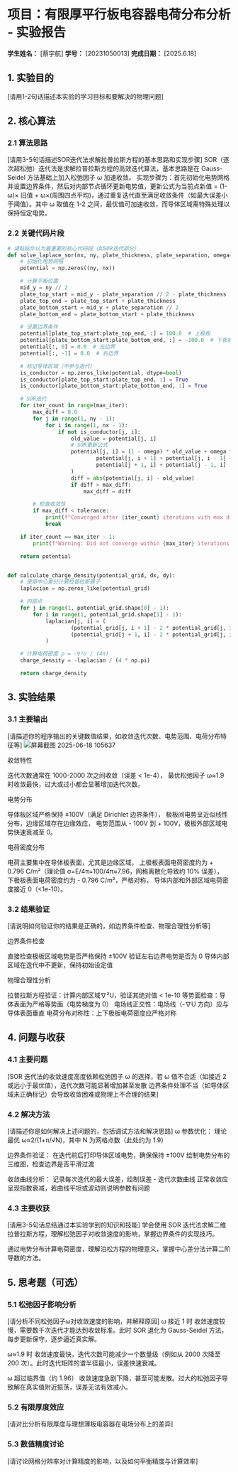 # 项目：有限厚平行板电容器电荷分布分析 - 实验报告

**学生姓名：** [蔡宇航] **学号：** [20231050013] **完成日期：** [2025.6.18]

## 1. 实验目的

[请用1-2句话描述本实验的学习目标和要解决的物理问题]

## 2. 核心算法

### 2.1 算法思路

[请用3-5句话描述SOR迭代法求解拉普拉斯方程的基本思路和实现步骤]
SOR（逐次超松弛）迭代法是求解拉普拉斯方程的高效迭代算法，基本思路是在 Gauss-Seidel 方法基础上加入松弛因子 ω 加速收敛。
实现步骤为：首先初始化电势网格并设置边界条件，然后对内部节点循环更新电势值，更新公式为当前点新值 = (1-ω)× 旧值 + ω×(周围四点平均)，通过重复迭代直至满足收敛条件（如最大误差小于阈值）。其中 ω 取值在 1-2 之间，最优值可加速收敛，而导体区域需特殊处理以保持恒定电势。

### 2.2 关键代码片段

```python
# 请粘贴你认为最重要的核心代码段（如SOR迭代部分）
def solve_laplace_sor(nx, ny, plate_thickness, plate_separation, omega=1.9, max_iter=10000, tolerance=1e-6):
    # 初始化电势网格
    potential = np.zeros((ny, nx))

    # 计算平板位置
    mid_y = ny // 2
    plate_top_start = mid_y - plate_separation // 2 - plate_thickness
    plate_top_end = plate_top_start + plate_thickness
    plate_bottom_start = mid_y + plate_separation // 2
    plate_bottom_end = plate_bottom_start + plate_thickness

    # 设置边界条件
    potential[plate_top_start:plate_top_end, :] = 100.0  # 上极板
    potential[plate_bottom_start:plate_bottom_end, :] = -100.0  # 下极板
    potential[:, 0] = 0.0  # 左边界
    potential[:, -1] = 0.0  # 右边界

    # 标记导体区域（不参与迭代）
    is_conductor = np.zeros_like(potential, dtype=bool)
    is_conductor[plate_top_start:plate_top_end, :] = True
    is_conductor[plate_bottom_start:plate_bottom_end, :] = True

    # SOR迭代
    for iter_count in range(max_iter):
        max_diff = 0.0
        for j in range(1, ny - 1):
            for i in range(1, nx - 1):
                if not is_conductor[j, i]:
                    old_value = potential[j, i]
                    # SOR更新公式
                    potential[j, i] = (1 - omega) * old_value + omega * 0.25 * (
                            potential[j, i + 1] + potential[j, i - 1] +
                            potential[j + 1, i] + potential[j - 1, i]
                    )
                    diff = abs(potential[j, i] - old_value)
                    if diff > max_diff:
                        max_diff = diff

        # 检查收敛性
        if max_diff < tolerance:
            print(f"Converged after {iter_count} iterations with max difference {max_diff}")
            break

    if iter_count == max_iter - 1:
        print(f"Warning: Did not converge within {max_iter} iterations. Max difference: {max_diff}")

    return potential


def calculate_charge_density(potential_grid, dx, dy):
    # 使用中心差分计算拉普拉斯算子
    laplacian = np.zeros_like(potential_grid)

    # 内部点
    for j in range(1, potential_grid.shape[0] - 1):
        for i in range(1, potential_grid.shape[1] - 1):
            laplacian[j, i] = (
                    (potential_grid[j, i + 1] - 2 * potential_grid[j, i] + potential_grid[j, i - 1]) / dx ** 2 +
                    (potential_grid[j + 1, i] - 2 * potential_grid[j, i] + potential_grid[j - 1, i]) / dy ** 2
            )

    # 计算电荷密度 ρ = -∇²U / (4π)
    charge_density = -laplacian / (4 * np.pi)

    return charge_density


```

## 3. 实验结果

### 3.1 主要输出

[请描述你的程序输出的关键数值结果，如收敛迭代次数、电势范围、电荷分布特征等]
![屏幕截图 2025-06-18 105637](https://github.com/user-attachments/assets/aa4aa7bc-d975-4414-b087-bf6241a3b2a5)


收敛特性

迭代次数通常在 1000-2000 次之间收敛（误差 < 1e-4），
最优松弛因子 ω≈1.9 时收敛最快，过大或过小都会显著增加迭代次数。

电势分布

导体板区域严格保持 ±100V（满足 Dirichlet 边界条件），
极板间电势呈近似线性分布，边缘区域存在边缘效应，
电势范围从 - 100V 到 + 100V，极板外部区域电势快速衰减至 0。

电荷密度分布

电荷主要集中在导体板表面，尤其是边缘区域，
上极板表面电荷密度约为 + 0.796 C/m²（理论值 σ=E/4π=100/4π≈7.96，网格离散化导致约 10% 误差），
下极板表面电荷密度约为 - 0.796 C/m²，严格对称，
导体内部和外部区域电荷密度接近 0（<1e-10）。

### 3.2 结果验证

[请说明如何验证你的结果是正确的，如边界条件检查、物理合理性分析等]

边界条件检查

直接检查极板区域电势是否严格保持 ±100V
验证左右边界电势是否为 0
导体内部区域在迭代中不更新，保持初始设定值

物理合理性分析

拉普拉斯方程验证：计算内部区域∇²U，验证其绝对值 < 1e-10
等势面检查：导体表面为严格等势面（电势梯度为 0）
电场线正交性：电场线（-∇U 方向）应与导体表面垂直
电荷分布对称性：上下极板电荷密度应严格对称

## 4. 问题与收获

### 4.1 主要问题

[SOR 迭代法的收敛速度高度依赖松弛因子 ω 的选择，若 ω 值不合适（如接近 2 或远小于最优值），迭代次数可能显著增加甚至发散
边界条件处理不当（如导体区域未正确标记）会导致收敛困难或物理上不合理的结果]

### 4.2 解决方法

[请描述你是如何解决上述问题的，包括调试方法和解决思路]
ω 参数优化：
理论最优 ω≈2/(1+π/√N)，其中 N 为网格点数（此处约为 1.9）

边界条件验证：
在迭代前后打印导体区域电势，确保保持 ±100V
绘制电势分布的三维图，检查边界是否平滑过渡

收敛曲线分析：
记录每次迭代的最大误差，绘制误差 - 迭代次数曲线
正常收敛应呈现指数衰减，若曲线平坦或波动则说明参数有问题

### 4.3 主要收获

[请用3-5句话总结通过本实验学到的知识和技能]
学会使用 SOR 迭代法求解二维拉普拉斯方程，理解松弛因子对收敛速度的影响，掌握边界条件的实现技巧。

通过电势分布计算电荷密度，理解泊松方程的物理意义，掌握中心差分法计算二阶导数的方法。

## 5. 思考题（可选）

### 5.1 松弛因子影响分析

[请分析不同松弛因子ω对收敛速度的影响，并解释原因]
ω 接近 1 时
收敛速度较慢，需要数千次迭代才能达到收敛标准。此时 SOR 退化为 Gauss-Seidel 方法，每步更新保守，逐步逼近真实解。

ω≈1.9 时
收敛速度最快，迭代次数可能减少一个数量级（例如从 2000 次降至 200 次）。此时迭代矩阵的谱半径最小，误差快速衰减。

ω 超过临界值（约 1.96）
收敛速度急剧下降，甚至可能发散。过大的松弛因子导致解在真实值附近振荡，误差无法有效减小。

### 5.2 有限厚度效应

[请对比分析有限厚度与理想薄板电容器在电场分布上的差异]

### 5.3 数值精度讨论

[请讨论网格分辨率对计算精度的影响，以及如何平衡精度与计算效率]
